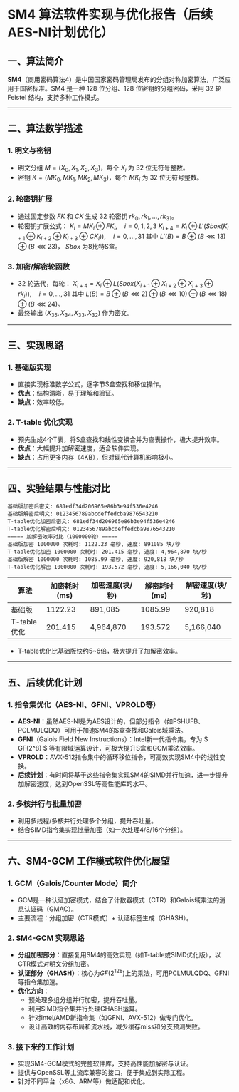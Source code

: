 # SM4 算法软件实现与优化报告（后续AES-NI计划优化）

## 一、算法简介

**SM4**（商用密码算法4）是中国国家密码管理局发布的分组对称加密算法，广泛应用于国密标准。SM4 是一种 128 位分组、128 位密钥的分组密码，采用 32 轮 Feistel 结构，支持多种工作模式。

---

## 二、算法数学描述

### 1. 明文与密钥

- 明文分组 $M = (X_0, X_1, X_2, X_3)$，每个 $X_i$ 为 32 位无符号整数。
- 密钥 $K = (MK_0, MK_1, MK_2, MK_3)$，每个 $MK_i$ 为 32 位无符号整数。

### 2. 轮密钥扩展

- 通过固定参数 $FK$ 和 $CK$ 生成 32 轮密钥 $rk_0, rk_1, ..., rk_{31}$。
- 轮密钥扩展公式：
  $K_i = MK_i \oplus FK_i, \quad i=0,1,2,3$
  $K_{i+4} = K_i \oplus L'(Sbox(K_{i+1} \oplus K_{i+2} \oplus K_{i+3} \oplus CK_i)), \quad i=0,...,31$
  其中 $L'(B) = B \oplus (B \lll 13) \oplus (B \lll 23)$， $Sbox$ 为8比特S盒。

### 3. 加密/解密轮函数

- 32 轮迭代，每轮：
  $X_{i+4} = X_i \oplus L(Sbox(X_{i+1} \oplus X_{i+2} \oplus X_{i+3} \oplus rk_i)), \quad i=0,...,31$
  其中 $L(B) = B \oplus (B \lll 2) \oplus (B \lll 10) \oplus (B \lll 18) \oplus (B \lll 24)$。
- 最终输出 $(X_{35}, X_{34}, X_{33}, X_{32})$ 作为密文。

---

## 三、实现思路

### 1. 基础版实现
- 直接实现标准数学公式，逐字节S盒查找和移位操作。
- **优点**：结构清晰，易于理解和验证。
- **缺点**：效率较低。

### 2. T-table 优化实现
- 预先生成4个T表，将S盒查找和线性变换合并为查表操作，极大提升效率。
- **优点**：大幅提升加解密速度，适合软件实现。
- **缺点**：占用更多内存（4KB），但对现代计算机影响极小。

---

## 四、实验结果与性能对比

```text
基础版加密后密文: 681edf34d206965e86b3e94f536e4246
基础版解密后明文: 0123456789abcdeffedcba9876543210
T-table优化加密后密文: 681edf34d206965e86b3e94f536e4246
T-table优化解密后明文: 0123456789abcdeffedcba9876543210
===== 加解密效率对比（1000000轮）=====
基础版加密 1000000 次耗时: 1122.23 毫秒, 速度: 891085 块/秒
T-table优化加密 1000000 次耗时: 201.415 毫秒, 速度: 4,964,870 块/秒
基础版解密 1000000 次耗时: 1085.99 毫秒, 速度: 920,818 块/秒
T-table优化解密 1000000 次耗时: 193.572 毫秒, 速度: 5,166,040 块/秒
```

| 算法        | 加密耗时(ms) | 加密速度(块/秒) | 解密耗时(ms) | 解密速度(块/秒) |
| ----------- | ------------ | --------------- | ------------ | --------------- |
| 基础版      | 1122.23      | 891,085         | 1085.99      | 920,818         |
| T-table优化 | 201.415      | 4,964,870       | 193.572      | 5,166,040       |

- T-table优化比基础版快约5~6倍，极大提升了加解密效率。

---

## 五、后续优化计划

### 1. 指令集优化（AES-NI、GFNI、VPROLD等）
- **AES-NI**：虽然AES-NI是为AES设计的，但部分指令（如PSHUFB、PCLMULQDQ）可用于加速SM4的S盒查找和Galois域乘法。
- **GFNI**（Galois Field New Instructions）：Intel新一代指令集，专为 $ GF(2^8) $ 等有限域运算设计，可极大提升S盒和GCM乘法效率。
- **VPROLD**：AVX-512指令集中的循环移位指令，可高效实现SM4中的线性变换。
- **后续计划**：有时间将基于这些指令集实现SM4的SIMD并行加速，进一步提升加解密速度，达到OpenSSL等高性能库的水平。

### 2. 多核并行与批量加密
- 利用多线程/多核并行处理多个分组，提升吞吐量。
- 结合SIMD指令集实现批量加密（如一次处理4/8/16个分组）。

---

## 六、SM4-GCM 工作模式软件优化展望

### 1. GCM（Galois/Counter Mode）简介
- GCM是一种认证加密模式，结合了计数器模式（CTR）和Galois域乘法的消息认证码（GMAC）。
- 主要流程：分组加密（CTR模式）+ 认证标签生成（GHASH）。

### 2. SM4-GCM 实现思路
- **分组加密部分**：直接复用SM4的高效实现（如T-table或SIMD优化版），以CTR模式对明文分组加密。
- **认证部分（GHASH）**：核心为$GF(2^{128})$上的乘法，可用PCLMULQDQ、GFNI等指令集加速。
- **优化方向**：
  - 预处理多组分组并行加密，提升吞吐量。
  - 利用SIMD指令集并行处理GHASH运算。
  - 针对Intel/AMD新指令集（如GFNI、AVX-512）做专门优化。
  - 设计高效的内存布局和流水线，减少缓存miss和分支预测失败。

### 3. 接下来的工作计划
- 实现SM4-GCM模式的完整软件库，支持高性能加解密与认证。
- 提供与OpenSSL等主流库兼容的接口，便于集成到实际工程。
- 针对不同平台（x86、ARM等）做适配和优化。
